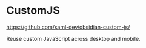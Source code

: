 # CustomJS

https://github.com/saml-dev/obsidian-custom-js/

Reuse custom JavaScript across desktop and mobile.
